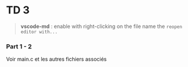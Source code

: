 # TD 3

> **vscode-md** : enable with right-clicking on the file name the `reopen editor with...`

### Part 1 - 2

Voir main.c et les autres fichiers associés
